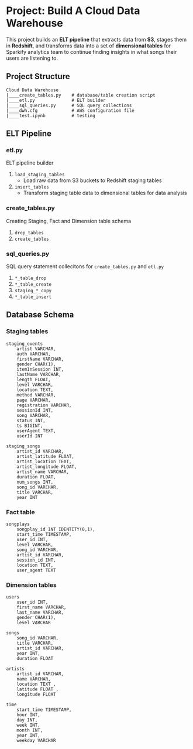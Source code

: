 # Project: Build A Cloud Data Warehouse

This project builds an **ELT pipeline** that extracts data from **S3**, stages them in **Redshift**, and transforms data into a set of **dimensional tables** for Sparkify analytics team to continue finding insights in what songs their users are listening to.


## Project Structure

```
Cloud Data Warehouse
|____create_tables.py    # database/table creation script 
|____etl.py              # ELT builder
|____sql_queries.py      # SQL query collections
|____dwh.cfg             # AWS configuration file
|____test.ipynb          # testing
```


## ELT Pipeline
### etl.py
ELT pipeline builder

1. `load_staging_tables`
	* Load raw data from S3 buckets to Redshift staging tables
2. `insert_tables`
	* Transform staging table data to dimensional tables for data analysis

### create_tables.py
Creating Staging, Fact and Dimension table schema

1. `drop_tables`
2. `create_tables`

### sql_queries.py
SQL query statement collecitons for `create_tables.py` and `etl.py`

1. `*_table_drop`
2. `*_table_create`
3. `staging_*_copy`
3. `*_table_insert`


## Database Schema
### Staging tables
```
staging_events
    artist VARCHAR,
    auth VARCHAR,
    firstName VARCHAR,
    gender CHAR(1),
    itemInSession INT,
    lastName VARCHAR,
    length FLOAT,
    level VARCHAR,
    location TEXT,
    method VARCHAR,
    page VARCHAR,
    registration VARCHAR,
    sessionId INT,
    song VARCHAR,
    status INT,
    ts BIGINT,
    userAgent TEXT,
    userId INT

staging_songs
    artist_id VARCHAR,
    artist_latitude FLOAT,
    artist_location TEXT,
    artist_longitude FLOAT,
    artist_name VARCHAR,
    duration FLOAT,
    num_songs INT,
    song_id VARCHAR,
    title VARCHAR,
    year INT
```

### Fact table
```
songplays
    songplay_id INT IDENTITY(0,1),
    start_time TIMESTAMP,
    user_id INT,
    level VARCHAR,
    song_id VARCHAR,
    artist_id VARCHAR,
    session_id INT,
    location TEXT,
    user_agent TEXT
```

### Dimension tables
```
users
    user_id INT,
    first_name VARCHAR,
    last_name VARCHAR,
    gender CHAR(1),
    level VARCHAR

songs
    song_id VARCHAR,
    title VARCHAR,
    artist_id VARCHAR,
    year INT,
    duration FLOAT

artists
    artist_id VARCHAR,
    name VARCHAR,
    location TEXT ,
    latitude FLOAT ,
    longitude FLOAT

time
    start_time TIMESTAMP,
    hour INT,
    day INT,
    week INT,
    month INT,
    year INT,
    weekday VARCHAR
```